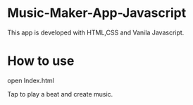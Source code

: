 # Music-Maker-App-Javascript
This app is developed with HTML,CSS and Vanila Javascript.

# How to use
open Index.html

Tap to play a beat and create music.

